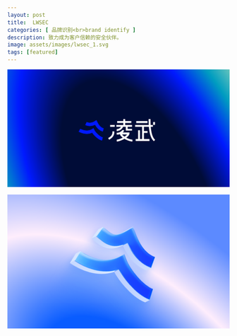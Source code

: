 ```yaml
---
layout: post
title:  LWSEC
categories: [ 品牌识别<br>brand identify ]
description: 致力成为客户信赖的安全伙伴。
image: assets/images/lwsec_1.svg
tags: [featured]
---
```


![](/assets/images/lwsec_2.svg)

![](/assets/images/lwsec_3.svg)

